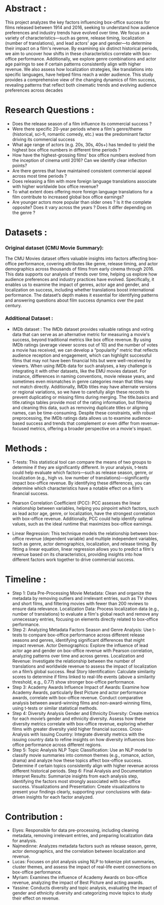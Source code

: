 # Abstract :
This project analyzes the key factors influencing box-office success for films released between 1914 and 2016, seeking to understand how audience preferences and industry trends have evolved over time. We focus on a variety of characteristics—such as genre, release timing, localization (number of translations), and lead actors' age and gender—to determine their impact on a film's revenue. By examining six distinct historical periods, we aim to uncover how shifts in these characteristics correlate with box-office performance. Additionally, we explore genre combinations and actor age pairings to see if certain patterns consistently align with higher revenue. We also assess how localization strategies, like translations into specific languages, have helped films reach a wider audience. This study provides a comprehensive view of the changing dynamics of film success, revealing patterns that reflect both cinematic trends and evolving audience preferences across decades

# Research Questions : 
- Does the release season of a film influence its commercial success ?
- Were there specific 20-year periods where a film's genre/theme (historical, sci-fi, romantic comedy, etc.) was the predominant factor driving its commercial success
- What age range of actors (e.g. 20s, 30s, 40s+) has tended to yield the highest box office numbers in different time periods ?
- How have the highest-grossing films' box office numbers evolved from the inception of cinema until 2016? Can we identify clear inflection points?
- Are there genres that have maintained consistent commercial appeal across most time periods ?
- Does releasing a film with more foreign language translations associate with higher worldwide box office revenue?
- To what extent does offering more foreign language translations for a film contribute to increased global box office earnings?
- Are younger actors more popular than older ones ? Is it the complete opposite? Does it vary across the years ? Does it differ depending on the genre ?

# Datasets :
### Original dataset (CMU Movie Summary): 
  The CMU Movies dataset offers valuable insights into factors affecting box-office performance, covering attributes like genre, release timing, and actor demographics across thousands of films from early cinema through 2016. This data supports our analysis of trends over time, helping us explore how audience preferences and industry practices have evolved. Specifically, it enables us to examine the impact of genres, actor age and gender, and localization on success, including whether translations boost international performance. The dataset’s depth makes it essential for identifying patterns and answering questions about film success dynamics over the past century.

### Additional Dataset :
- IMDb dataset : The IMDb dataset provides valuable ratings and voting data that can serve as an alternative metric for measuring a movie's success, beyond traditional metrics like box office revenue. By using IMDb ratings (average viewer scores out of 10) and the number of votes a movie has received, we can develop a “popularity” metric that reflects audience reception and engagement, which can highlight successful films that may not have been financial hits but were well-received by viewers.
When using IMDb data for such analyses, a key challenge is integrating it with other datasets, like the EMU movies dataset. For instance, differences in naming conventions, movie release years, and sometimes even mismatches in genre categories mean that titles may not match directly. Additionally, IMDb titles may have alternate versions or regional variations, so we have to carefully align these records to prevent duplicating or missing films during merging. The title.basics and title.ratings tables provide most of the rating information, but filtering and cleaning this data, such as removing duplicate titles or aligning names, can be time-consuming.
Despite these constraints, with robust preprocessing, the IMDb ratings data allows us to examine audience-based success and trends that complement or even differ from revenue-focused metrics, offering a broader perspective on a movie's impact.

# Methods :
- T-tests: This statistical tool can compare the means of two groups to determine if they are significantly different. In your analysis, t-tests could help evaluate which factors—such as release season, genre, or localization (e.g., high vs. low number of translations)—significantly impact box-office revenue. By identifying these differences, you can determine which characteristics have a notable effect on a film's financial success.

- Pearson Correlation Coefficient (PCC): PCC assesses the linear relationship between variables, helping you pinpoint which factors, such as lead actor age, genre, or localization, have the strongest correlation with box-office revenue. Additionally, PCC could help identify optimal values, such as the ideal runtime that maximizes box-office earnings.

- Linear Regression: This technique models the relationship between box-office revenue (dependent variable) and multiple independent variables, such as genre, actor demographics, localization, and release timing. By fitting a linear equation, linear regression allows you to predict a film's revenue based on its characteristics, providing insights into how different factors work together to drive commercial success.

# Timeline :
- Step 1: Data Pre-Processing
Movie Metadata: Clean and organize the metadata by removing outliers and irrelevant entries, such as TV shows and short films, and filtering movies with fewer than 200 reviews to ensure data relevance.
Localization Data: Process localization data (e.g., number of translations) to evaluate a film's global reach and remove any unnecessary entries, focusing on elements directly related to box-office performance.
- Step 2: Analyzing Metadata Factors
Season and Genre Analysis: Use t-tests to compare box-office performance across different release seasons and genres, identifying significant differences that might impact revenue.
Actor Demographics: Explore the influence of lead actor age and gender on box-office revenue with Pearson correlation, analyzing patterns over time and across genres.
Localization and Revenue: Investigate the relationship between the number of translations and worldwide revenue to assess the impact of localization on a film’s global success.
Real Story Identification: Calculate similarity scores to determine if films linked to real-life events (above a similarity threshold, e.g., 0.77) show stronger box-office performance.
- Step 3: Academy Awards Influence
Impact of Awards: Examine how Academy Awards, particularly Best Picture and actor performance awards, correlate with box-office revenue. Conduct comparative analysis between award-winning films and non-award-winning films, using t-tests or similar statistical methods.
- Step 4: Diversity Analysis
Gender and Ethnicity Diversity: Create metrics for each movie’s gender and ethnicity diversity. Assess how these diversity metrics correlate with box-office revenue, exploring whether films with greater diversity yield higher financial success.
Cross-Analysis with Issuing Country: Integrate diversity metrics with the issuing country data to refine insights on how diversity influences box-office performance across different regions.
- Step 5: Topic Analysis
NLP Topic Classification: Use an NLP model to classify movie summaries into common themes (e.g., romance, action, drama) and analyze how these topics affect box-office success. Determine if certain topics consistently align with higher revenue across different historical periods.
Step 6: Final Analysis and Documentation
Interpret Results: Summarize insights from each analysis step, identifying the factors most strongly associated with box-office success.
Visualizations and Presentation: Create visualizations to present your findings clearly, supporting your conclusions with data-driven insights for each factor analyzed.

# Contribution :
- Elyes: Responsible for data pre-processing, including cleaning metadata, removing irrelevant entries, and preparing localization data for analysis.
- Najmedinne: Analyzes metadata factors such as release season, genre, actor demographics, and the correlation between localization and revenue.
- Lucas: Focuses on plot analysis using NLP to tokenize plot summaries, cluster themes, and assess the impact of real-life event connections on box-office performance.
- Myriam: Examines the influence of Academy Awards on box-office revenue, analyzing the impact of Best Picture and acting awards.
- Yassine: Conducts diversity and topic analysis, evaluating the impact of gender and ethnicity diversity and categorizing movie topics to study their effect on revenue.
